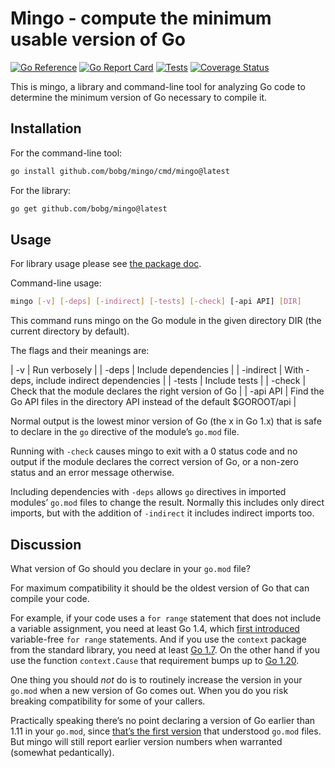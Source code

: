 # Mingo - compute the minimum usable version of Go

[![Go Reference](https://pkg.go.dev/badge/github.com/bobg/mingo.svg)](https://pkg.go.dev/github.com/bobg/mingo)
[![Go Report Card](https://goreportcard.com/badge/github.com/bobg/mingo)](https://goreportcard.com/report/github.com/bobg/mingo)
[![Tests](https://github.com/bobg/mingo/actions/workflows/go.yml/badge.svg)](https://github.com/bobg/mingo/actions/workflows/go.yml)
[![Coverage Status](https://coveralls.io/repos/github/bobg/mingo/badge.svg?branch=main)](https://coveralls.io/github/bobg/mingo?branch=main)

This is mingo,
a library and command-line tool
for analyzing Go code
to determine the minimum version of Go necessary to compile it.

## Installation

For the command-line tool:

```sh
go install github.com/bobg/mingo/cmd/mingo@latest
```

For the library:

```sh
go get github.com/bobg/mingo@latest
```

## Usage

For library usage please see
[the package doc](https://pkg.go.dev/github.com/bobg/mingo).

Command-line usage:

```sh
mingo [-v] [-deps] [-indirect] [-tests] [-check] [-api API] [DIR]
```

This command runs mingo on the Go module in the given directory DIR
(the current directory by default).

The flags and their meanings are:

| -v         | Run verbosely                                                                 |
| -deps      | Include dependencies                                                          |
| -indirect  | With -deps, include indirect dependencies                                     |
| -tests     | Include tests                                                                 |
| -check     | Check that the module declares the right version of Go                        |
| -api API   | Find the Go API files in the directory API instead of the default $GOROOT/api |

Normal output is the lowest minor version of Go
(the x in Go 1.x)
that is safe to declare in the `go` directive of the module’s `go.mod` file.

Running with `-check` causes mingo to exit with a 0 status code and no output
if the module declares the correct version of Go,
or a non-zero status and an error message otherwise.

Including dependencies with `-deps`
allows `go` directives in imported modules’ `go.mod` files
to change the result.
Normally this includes only direct imports,
but with the addition of `-indirect` it includes indirect imports too.

## Discussion

What version of Go should you declare in your `go.mod` file?

For maximum compatibility it should be the oldest version of Go that can compile your code.

For example, if your code uses a `for range` statement that does not include a variable assignment,
you need at least Go 1.4,
which [first introduced](https://go.dev/doc/go1.4#language) variable-free `for range` statements.
And if you use the `context` package from the standard library,
you need at least [Go 1.7](https://go.dev/doc/go1.7#context).
On the other hand if you use the function `context.Cause`
that requirement bumps up to [Go 1.20](https://go.dev/doc/go1.20#minor_library_changes).

One thing you should _not_ do is to routinely increase the version in your `go.mod`
when a new version of Go comes out.
When you do you risk breaking compatibility for some of your callers.

Practically speaking there’s no point declaring a version of Go earlier than 1.11 in your `go.mod`,
since [that’s the first version](https://go.dev/doc/go1.11#modules) that understood `go.mod` files.
But mingo will still report earlier version numbers when warranted
(somewhat pedantically).
